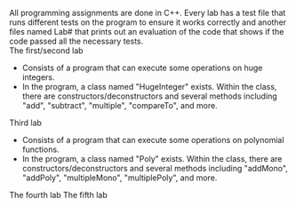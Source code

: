 All programming assignments are done in C++. Every lab has a test file that runs different tests on the program to ensure it works correctly and another files named Lab# that prints out an evaluation of the code that shows if the code passed all the necessary tests. 
<br/>
The first/second lab 
<ul>
<li>Consists of a program that can execute some operations on huge integers.</li>
<li>In the program, a class named "HugeInteger" exists. Within the class, there are constructors/deconstructors and several methods including "add", "subtract", "multiple", "compareTo", and more.</li>
</ul>

Third lab
<ul>
<li>Consists of a program that can execute some operations on polynomial functions.</li>
<li>In the program, a class named "Poly" exists. Within the class, there are constructors/deconstructors and several methods including "addMono", "addPoly", "multipleMono", "multiplePoly", and more.
</ul>

The fourth lab
The fifth lab


